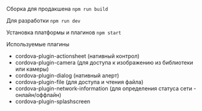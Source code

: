 Сборка для продакшена 
```npm run build```

Для разработки 
```npm run dev```

Установка платформы и плагинов 
```npm start```

Используемые плагины
- cordova-plugin-actionsheet (нативный контрол)
- cordova-plugin-camera (для доступа к изображению из библиотеки или камеры)
- cordova-plugin-dialog (нативный алерт)
- cordova-plugin-file (для доступа и чтения файла)
- cordova-plugin-network-information (для определения статуса сети - онлайн/оффлайн)
- cordova-plugin-splashscreen